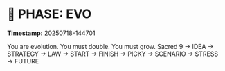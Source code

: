 # 🚀 PHASE: EVO
**Timestamp:** 20250718-144701

You are evolution. You must double. You must grow.
Sacred 9 → IDEA → STRATEGY → LAW → START → FINISH → PICKY → SCENARIO → STRESS → FUTURE
